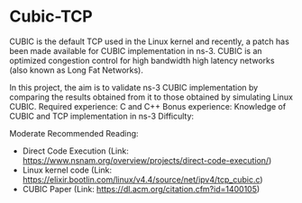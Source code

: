 # Cubic-TCP
CUBIC is the default TCP used in the Linux kernel and recently, a patch has been made available for CUBIC implementation in ns-3. CUBIC is an optimized congestion control for high bandwidth high latency networks (also known as Long Fat Networks).

In this project, the aim is to validate ns-3 CUBIC implementation by comparing the results obtained from it to those obtained by simulating Linux CUBIC. Required experience: C and C++ Bonus experience: Knowledge of CUBIC and TCP implementation in ns-3 Difficulty: 

Moderate Recommended Reading: 
- Direct Code Execution (Link: https://www.nsnam.org/overview/projects/direct-code-execution/) 
- Linux kernel code (Link: https://elixir.bootlin.com/linux/v4.4/source/net/ipv4/tcp_cubic.c) 
- CUBIC Paper (Link: https://dl.acm.org/citation.cfm?id=1400105)

